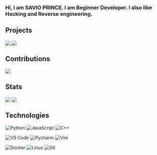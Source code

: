 ### Hi, I am SAVIO PRINCE. I am Beginner Developer. I also like Hacking and Reverse engineering.

## Projects
<a href="https://github.com/OIVAS7572/lichess-bot">
  <img align="center" src="https://github-readme-stats.vercel.app/api/pin/?username=OIVAS7572&repo=Lichess-Bot&theme=algolia" />
</a>
<a href="https://github.com/OIVAS7572/ChessLib">
  <img align="center" src="https://github-readme-stats.vercel.app/api/pin/?username=OIVAS7572&repo=ChessLib&theme=algolia" />
</a>

## Contributions
<a href="https://github.com/ShailChoksi/lichess-bot">
  <img align="center" src="https://github-readme-stats.vercel.app/api/pin/?username=ShailChoksi&repo=lichess-bot&show_owner=true&theme=algolia" />
</a>

## Stats
<a>
  <img align="center" src="https://github-readme-stats.vercel.app/api?username=OIVAS7572&show_icons=true&include_all_commits=false&line_height=33&theme=algolia" />
</a>
<a>
  <img align="center" src="https://github-readme-stats.vercel.app/api/top-langs/?username=OIVAS7572&theme=algolia" />
</a>

## Technologies
![Python](https://img.shields.io/badge/-Python-3776AB?logo=python&logoColor=ffffff)
![JavaScript](https://img.shields.io/badge/-JavaScript-F7DF1E?&logo=javascript&logoColor=000000)
![C++](https://img.shields.io/badge/-C++-00599C?logo=c%2b%2b&logoColor=ffffff)

![VS Code](https://img.shields.io/badge/VSCode-%23007ACC?logo=Visual-studio-code)
![Pycharm](https://img.shields.io/badge/PyCharm-green?logo=PyCharm)
![Vim](https://img.shields.io/badge/Vim-019733?logo=vim)

![Docker](https://img.shields.io/badge/-Docker-black?logo=Docker)
![Linux](https://img.shields.io/badge/-Linux-FCC624?logo=linux&logoColor=000000)
![Git](https://img.shields.io/badge/-Git-%23F05032?logo=git&logoColor=%23ffffff)
